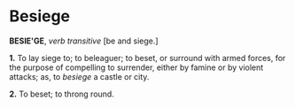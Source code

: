 # Besiege

**BESIE'GE**, _verb transitive_ \[be and siege.\]

**1.** To lay siege to; to beleaguer; to beset, or surround with armed forces, for the purpose of compelling to surrender, either by famine or by violent attacks; as, to _besiege_ a castle or city.

**2.** To beset; to throng round.